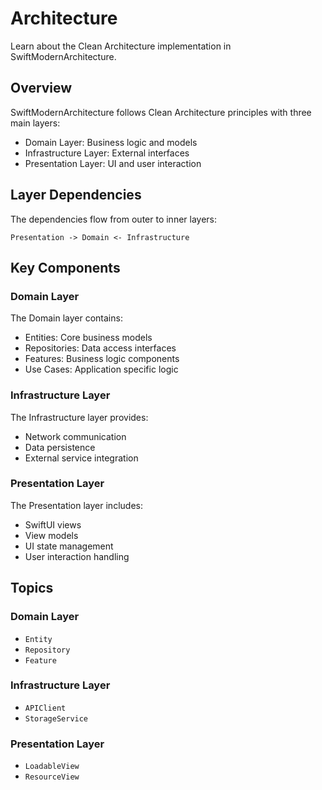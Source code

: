 # Architecture

Learn about the Clean Architecture implementation in SwiftModernArchitecture.

## Overview

SwiftModernArchitecture follows Clean Architecture principles with three main layers:

- Domain Layer: Business logic and models
- Infrastructure Layer: External interfaces
- Presentation Layer: UI and user interaction

## Layer Dependencies

The dependencies flow from outer to inner layers: 

``` 
Presentation -> Domain <- Infrastructure
```

## Key Components

### Domain Layer

The Domain layer contains:

- Entities: Core business models
- Repositories: Data access interfaces
- Features: Business logic components
- Use Cases: Application specific logic

### Infrastructure Layer

The Infrastructure layer provides:

- Network communication
- Data persistence
- External service integration

### Presentation Layer

The Presentation layer includes:

- SwiftUI views
- View models
- UI state management
- User interaction handling

## Topics

### Domain Layer

- ``Entity``
- ``Repository``
- ``Feature``

### Infrastructure Layer

- ``APIClient``
- ``StorageService``

### Presentation Layer

- ``LoadableView``
- ``ResourceView``